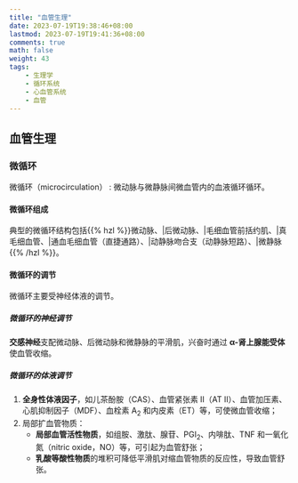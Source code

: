```yaml
---
title: "血管生理"
date: 2023-07-19T19:38:46+08:00
lastmod: 2023-07-19T19:41:36+08:00
comments: true
math: false
weight: 43
tags:
    - 生理学
    - 循环系统
    - 心血管系统
    - 血管
---
```


## 血管生理

### 微循环

微循环（microcirculation）
: 微动脉与微静脉间微血管内的血液循环循环。

#### 微循环组成

典型的微循环结构包括{{% hzl %}}微动脉、|后微动脉、|毛细血管前括约肌、|真毛细血管、|通血毛细血管（直捷通路）、|动静脉吻合支（动静脉短路）、|微静脉{{% /hzl %}}。

#### 微循环的调节

微循环主要受神经体液的调节。

##### 微循环的神经调节

**交感神经**支配微动脉、后微动脉和微静脉的平滑肌，兴奋时通过 **α-肾上腺能受体**使血管收缩。

##### 微循环的体液调节

1. **全身性体液因子**，如儿茶酚胺（CAS）、血管紧张素 Ⅱ（AT Ⅱ）、血管加压素、心肌抑制因子（MDF）、血栓素 A<sub>2</sub> 和内皮素（ET）等，可使微血管收缩；
2. 局部扩血管物质：
    - **局部血管活性物质**，如组胺、激肽、腺苷、PGI<sub>2</sub>、内啡肽、TNF 和一氧化氮（nitric oxide，NO）等，可引起为血管舒张；
    - **乳酸等酸性物质**的堆积可降低平滑肌对缩血管物质的反应性，导致血管舒张。

<!-- TOOD: link here from 病理生理学/酸中毒，药理学/乙酰胆碱 -->
